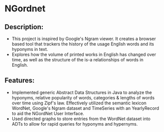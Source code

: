 # NGordnet

## Description: 
  - This project is inspired by Google's Ngram viewer. It creates a browser based tool that trackers the history of the usage English words and its hyponyms in text.
  - Explores how the volume of printed works in English has changed over time, as well as the structure of the is-a relationships of words in English.

## Features:
  - Implemented generic Abstract Data Structures in Java to analyze the hyponyms, relative popularity of words, categories & lengths of words over time using Zipf's law. Effectively utilized the semantic lexicon WordNet, Google's Ngram dataset and TimeSeries with an YearlyRecord to aid the NGordNet User Interface.
  - Used directed graphs to store entries from the WordNet dataset into ADTs to allow for rapid queries for hyponyms and hypernyms.

